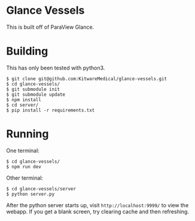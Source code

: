 Glance Vessels
==============

This is built off of ParaView Glance.

Building
========

This has only been tested with python3.

```
$ git clone git@github.com:KitwareMedical/glance-vessels.git
$ cd glance-vessels/
$ git submodule init
$ git submodule update
$ npm install
$ cd server/
$ pip install -r requirements.txt
```

Running
=======

One terminal:
```
$ cd glance-vessels/
$ npm run dev
```

Other terminal:
```
$ cd glance-vessels/server
$ python server.py
```

After the python server starts up, visit `http://localhost:9999/` to view the
webapp. If you get a blank screen, try clearing cache and then refreshing.
